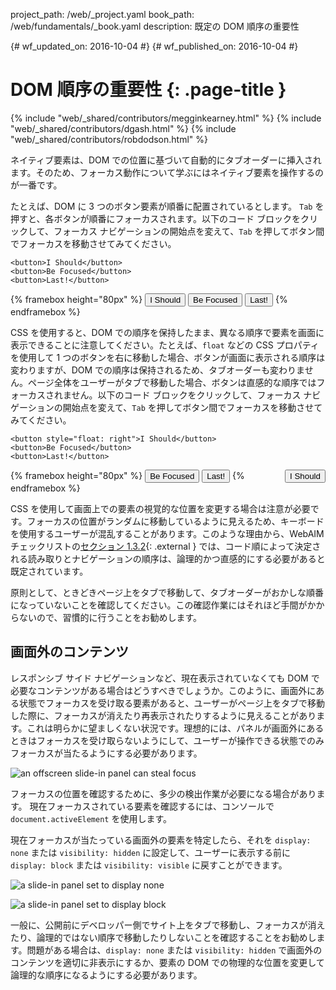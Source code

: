 project_path: /web/_project.yaml
book_path: /web/fundamentals/_book.yaml
description: 既定の DOM 順序の重要性

{# wf_updated_on: 2016-10-04 #}
{# wf_published_on: 2016-10-04 #}

# DOM 順序の重要性 {: .page-title }

{% include "web/_shared/contributors/megginkearney.html" %}
{% include "web/_shared/contributors/dgash.html" %}
{% include "web/_shared/contributors/robdodson.html" %}

ネイティブ要素は、DOM での位置に基づいて自動的にタブオーダーに挿入されます。そのため、フォーカス動作について学ぶにはネイティブ要素を操作するのが一番です。

たとえば、DOM に 3 つのボタン要素が順番に配置されているとします。
`Tab` を押すと、各ボタンが順番にフォーカスされます。以下のコード ブロックをクリックして、フォーカス ナビゲーションの開始点を変えて、`Tab`
を押してボタン間でフォーカスを移動させてみてください。

```
<button>I Should</button>
<button>Be Focused</button>
<button>Last!</button>
```

{% framebox height="80px" %}
<button>I Should</button>
<button>Be Focused</button>
<button>Last!</button>
{% endframebox %}

CSS を使用すると、DOM での順序を保持したまま、異なる順序で要素を画面に表示できることに注意してください。たとえば、`float` などの CSS
プロパティを使用して 1 つのボタンを右に移動した場合、ボタンが画面に表示される順序は変わりますが、DOM
での順序は保持されるため、タブオーダーも変わりません。ページ全体をユーザーがタブで移動した場合、ボタンは直感的な順序ではフォーカスされません。以下のコード
ブロックをクリックして、フォーカス ナビゲーションの開始点を変えて、`Tab` を押してボタン間でフォーカスを移動させてみてください。

```
<button style="float: right">I Should</button>
<button>Be Focused</button>
<button>Last!</button>
```

{% framebox height="80px" %}
<button style="float: right;">I Should</button>
<button>Be Focused</button>
<button>Last!</button>
{% endframebox %}

CSS
を使用して画面上での要素の視覚的な位置を変更する場合は注意が必要です。フォーカスの位置がランダムに移動しているように見えるため、キーボードを使用するユーザーが混乱することがあります。このような理由から、WebAIM
チェックリストの[セクション 1.3.2](http://webaim.org/standards/wcag/checklist#sc1.3.2){:
.external } では、コード順によって決定される読み取りとナビゲーションの順序は、論理的かつ直感的にする必要があると既定されています。

原則として、ときどきページ上をタブで移動して、タブオーダーがおかしな順番になっていないことを確認してください。この確認作業にはそれほど手間がかからないので、習慣的に行うことをお勧めします。

## 画面外のコンテンツ

レスポンシブ サイド ナビゲーションなど、現在表示されていなくても DOM
で必要なコンテンツがある場合はどうすべきでしょうか。このように、画面外にある状態でフォーカスを受け取る要素があると、ユーザーがページ上をタブで移動した際に、フォーカスが消えたり再表示されたりするように見えることがあります。これは明らかに望ましくない状況です。理想的には、パネルが画面外にあるときはフォーカスを受け取らないようにして、ユーザーが操作できる状態でのみフォーカスが当たるようにする必要があります。

![an offscreen slide-in panel can steal
focus](../../../../en/fundamentals/accessibility/focus/imgs/slide-in-panel.png)

フォーカスの位置を確認するために、多少の検出作業が必要になる場合があります。
現在フォーカスされている要素を確認するには、コンソールで `document.activeElement` を使用します。

現在フォーカスが当たっている画面外の要素を特定したら、それを `display: none` または `visibility: hidden`
に設定して、ユーザーに表示する前に `display: block` または `visibility: visible` に戻すことができます。

![a slide-in panel set to display
none](../../../../en/fundamentals/accessibility/focus/imgs/slide-in-panel2.png)

![a slide-in panel set to display
block](../../../../en/fundamentals/accessibility/focus/imgs/slide-in-panel3.png)

一般に、公開前にデベロッパー側でサイト上をタブで移動し、フォーカスが消えたり、論理的ではない順序で移動したりしないことを確認することをお勧めします。問題がある場合は、`display:
none` または `visibility: hidden` で画面外のコンテンツを適切に非表示にするか、要素の DOM
での物理的な位置を変更して論理的な順序になるようにする必要があります。
